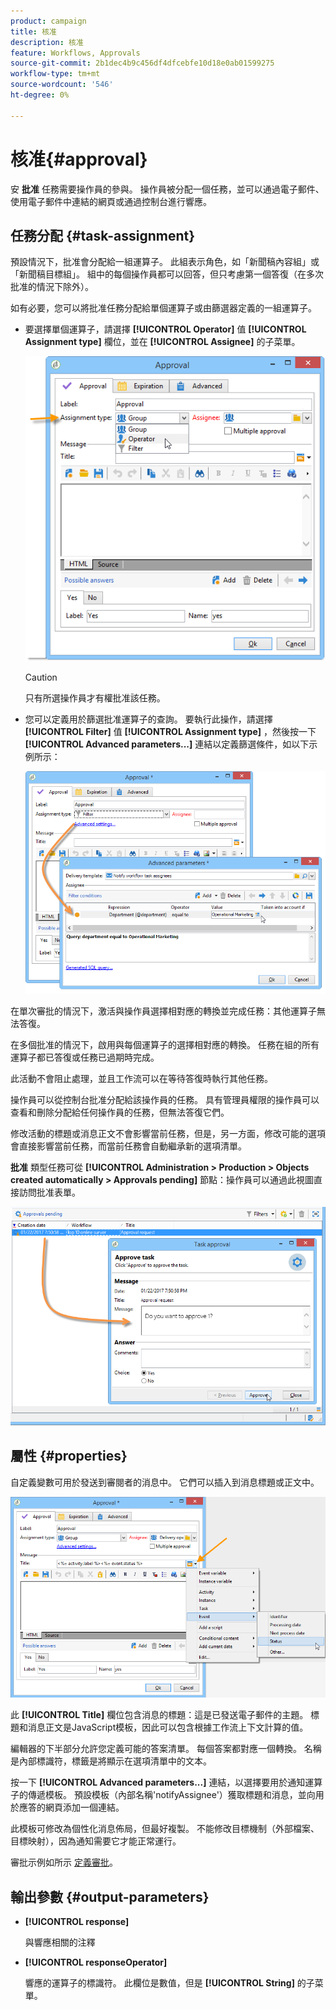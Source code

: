 ```yaml
---
product: campaign
title: 核准
description: 核准
feature: Workflows, Approvals
source-git-commit: 2b1dec4b9c456df4dfcebfe10d18e0ab01599275
workflow-type: tm+mt
source-wordcount: '546'
ht-degree: 0%

---
```


# 核准{#approval}



安 **批准** 任務需要操作員的參與。 操作員被分配一個任務，並可以通過電子郵件、使用電子郵件中連結的網頁或通過控制台進行響應。

## 任務分配 {#task-assignment}

預設情況下，批准會分配給一組運算子。 此組表示角色，如「新聞稿內容組」或「新聞稿目標組」。 組中的每個操作員都可以回答，但只考慮第一個答復（在多次批准的情況下除外）。

如有必要，您可以將批准任務分配給單個運算子或由篩選器定義的一組運算子。

* 要選擇單個運算子，請選擇 **[!UICONTROL Operator]** 值 **[!UICONTROL Assignment type]** 欄位，並在 **[!UICONTROL Assignee]** 的子菜單。

   ![](assets/s_advuser_validation_box_assign.png)

   >[!CAUTION]
   >
   >只有所選操作員才有權批准該任務。

* 您可以定義用於篩選批准運算子的查詢。 要執行此操作，請選擇 **[!UICONTROL Filter]** 值 **[!UICONTROL Assignment type]** ，然後按一下 **[!UICONTROL Advanced parameters...]** 連結以定義篩選條件，如以下示例所示：

   ![](assets/s_advuser_validation_box_filter.png)

在單次審批的情況下，激活與操作員選擇相對應的轉換並完成任務：其他運算子無法答復。

在多個批准的情況下，啟用與每個運算子的選擇相對應的轉換。 任務在組的所有運算子都已答復或任務已過期時完成。

此活動不會阻止處理，並且工作流可以在等待答復時執行其他任務。

操作員可以從控制台批准分配給該操作員的任務。 具有管理員權限的操作員可以查看和刪除分配給任何操作員的任務，但無法答復它們。

修改活動的標題或消息正文不會影響當前任務，但是，另一方面，修改可能的選項會直接影響當前任務，而當前任務會自動繼承新的選項清單。

**批准** 類型任務可從 **[!UICONTROL Administration > Production > Objects created automatically > Approvals pending]** 節點：操作員可以通過此視圖直接訪問批准表單。

![](assets/s_advuser_validation_from_console.png)

## 屬性 {#properties}

自定義變數可用於發送到審閱者的消息中。 它們可以插入到消息標題或正文中。

![](assets/edit_validation.png)

此 **[!UICONTROL Title]** 欄位包含消息的標題：這是已發送電子郵件的主題。 標題和消息正文是JavaScript模板，因此可以包含根據工作流上下文計算的值。

編輯器的下半部分允許您定義可能的答案清單。 每個答案都對應一個轉換。 名稱是內部標識符，標籤是將顯示在選項清單中的文本。

按一下 **[!UICONTROL Advanced parameters...]** 連結，以選擇要用於通知運算子的傳遞模板。 預設模板（內部名稱&#39;notifyAssignee&#39;）獲取標題和消息，並向用於應答的網頁添加一個連結。

此模板可修改為個性化消息佈局，但最好複製。 不能修改目標機制（外部檔案、目標映射），因為通知需要它才能正常運行。

審批示例如所示 [定義審批](define-approvals.md)。

## 輸出參數 {#output-parameters}

* **[!UICONTROL response]**

   與響應相關的注釋

* **[!UICONTROL responseOperator]**

   響應的運算子的標識符。 此欄位是數值，但是 **[!UICONTROL String]** 的子菜單。
